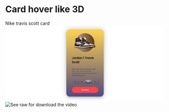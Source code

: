 # Card hover like 3D
Nike travis scott card
  <img src="travie scoot.png" alt="screen shoot">
  <img src="nike travie scott.mp4" alt="See raw for download the video">
